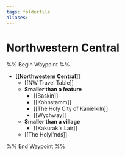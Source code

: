 ```yaml
---
tags: folderfile
aliases:
---
```


# Northwestern Central
%% Begin Waypoint %%
- **[[Northwestern Central]]**
	- [[NW Travel Table]]
	- **Smaller than a feature**
		- [[Baskin]]
		- [[Kohnstamm]]
		- [[The Holy City of Kanielkiln]]
		- [[Wychway]]
	- **Smaller than a village**
		- [[Kakurak's Lair]]
	- [[The Holyl'nds]]

%% End Waypoint %%
